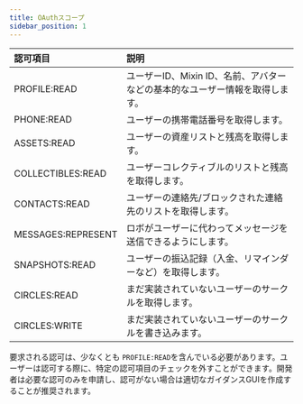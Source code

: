 ```yaml
---
title: OAuthスコープ
sidebar_position: 1
---
```


| 認可項目         |  説明                      |
|:-------------------|:----------------------------------|
| PROFILE:READ       | ユーザーID、Mixin ID、名前、アバターなどの基本的なユーザー情報を取得します。|
| PHONE:READ         | ユーザーの携帯電話番号を取得します。                   |
| ASSETS:READ        | ユーザーの資産リストと残高を取得します。            |
| COLLECTIBLES:READ  | ユーザーコレクティブルのリストと残高を取得します。         |
| CONTACTS:READ      | ユーザーの連絡先/ブロックされた連絡先のリストを取得します。                |
| MESSAGES:REPRESENT | ロボがユーザーに代わってメッセージを送信できるようにします。                  |
| SNAPSHOTS:READ     | ユーザーの振込記録（入金、リマインダーなど）を取得します。        |
| CIRCLES:READ       | まだ実装されていないユーザーのサークルを取得します。        |
| CIRCLES:WRITE      | まだ実装されていないユーザーのサークルを書き込みます。        |

要求される認可は、少なくとも `PROFILE:READ`を含んでいる必要があります。ユーザーは認可する際に、特定の認可項目のチェックを外すことができます。開発者は必要な認可のみを申請し、認可がない場合は適切なガイダンスGUIを作成することが推奨されます。
